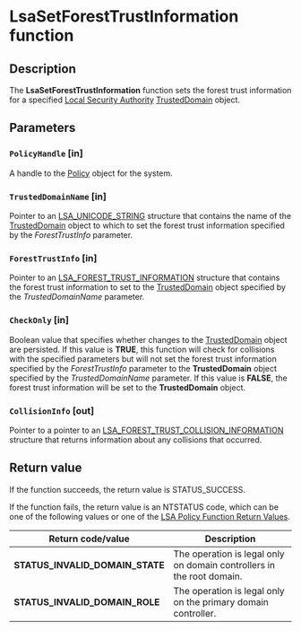 # LsaSetForestTrustInformation function

## Description

The **LsaSetForestTrustInformation** function sets the forest trust information for a specified [Local Security Authority](https://learn.microsoft.com/windows/desktop/SecGloss/l-gly) [TrustedDomain](https://learn.microsoft.com/windows/desktop/SecMgmt/trusteddomain-object) object.

## Parameters

### `PolicyHandle` [in]

A handle to the [Policy](https://learn.microsoft.com/windows/desktop/SecMgmt/policy-object) object for the system.

### `TrustedDomainName` [in]

Pointer to an [LSA_UNICODE_STRING](https://learn.microsoft.com/windows/desktop/api/lsalookup/ns-lsalookup-lsa_unicode_string) structure that contains the name of the [TrustedDomain](https://learn.microsoft.com/windows/desktop/SecMgmt/trusteddomain-object) object to which to set the forest trust information specified by the *ForestTrustInfo* parameter.

### `ForestTrustInfo` [in]

Pointer to an [LSA_FOREST_TRUST_INFORMATION](https://learn.microsoft.com/windows/desktop/api/ntsecapi/ns-ntsecapi-lsa_forest_trust_information) structure that contains the forest trust information to set to the [TrustedDomain](https://learn.microsoft.com/windows/desktop/SecMgmt/trusteddomain-object) object specified by the *TrustedDomainName* parameter.

### `CheckOnly` [in]

Boolean value that specifies whether changes to the [TrustedDomain](https://learn.microsoft.com/windows/desktop/SecMgmt/trusteddomain-object) object are persisted. If this value is **TRUE**, this function will check for collisions with the specified parameters but will not set the forest trust information specified by the *ForestTrustInfo* parameter to the **TrustedDomain** object specified by the *TrustedDomainName* parameter. If this value is **FALSE**, the forest trust information will be set to the **TrustedDomain** object.

### `CollisionInfo` [out]

Pointer to a pointer to an [LSA_FOREST_TRUST_COLLISION_INFORMATION](https://learn.microsoft.com/windows/win32/api/ntsecapi/ns-ntsecapi-lsa_forest_trust_collision_information) structure that returns information about any collisions that occurred.

## Return value

If the function succeeds, the return value is STATUS_SUCCESS.

If the function fails, the return value is an NTSTATUS code, which can be one of the following values or one of the [LSA Policy Function Return Values](https://learn.microsoft.com/windows/desktop/SecMgmt/management-return-values).

| Return code/value | Description |
| --- | --- |
| **STATUS_INVALID_DOMAIN_STATE** | The operation is legal only on domain controllers in the root domain. |
| **STATUS_INVALID_DOMAIN_ROLE** | The operation is legal only on the primary domain controller. |